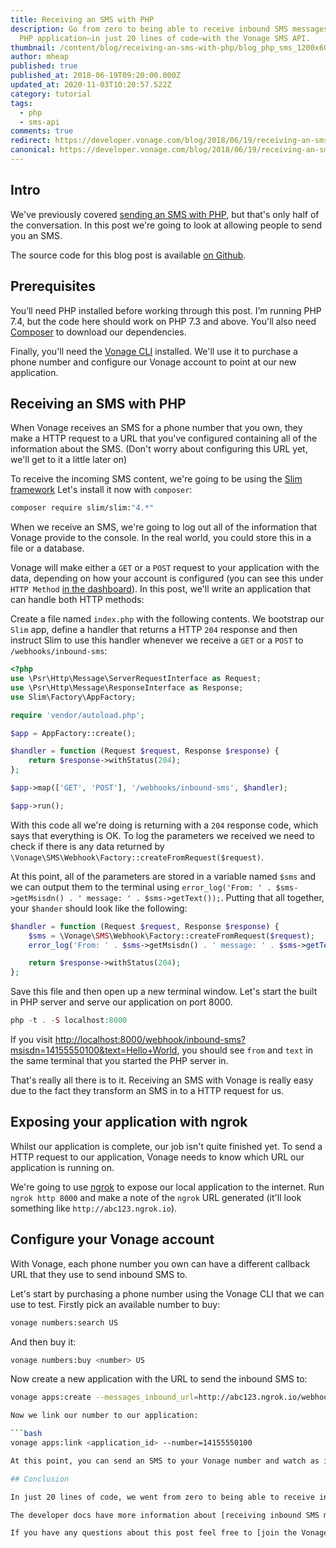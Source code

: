 ```yaml
---
title: Receiving an SMS with PHP
description: Go from zero to being able to receive inbound SMS messages in your
  PHP application—in just 20 lines of code—with the Vonage SMS API.
thumbnail: /content/blog/receiving-an-sms-with-php/blog_php_sms_1200x600.png
author: mheap
published: true
published_at: 2018-06-19T09:20:00.000Z
updated_at: 2020-11-03T10:20:57.522Z
category: tutorial
tags:
  - php
  - sms-api
comments: true
redirect: https://developer.vonage.com/blog/2018/06/19/receiving-an-sms-with-php-dr
canonical: https://developer.vonage.com/blog/2018/06/19/receiving-an-sms-with-php-dr
---
```

## Intro

We've previously covered [sending an SMS with PHP](https://learn.vonage.com/blog/2017/09/20/sending-sms-messages-with-php-dr/), but that's only half of the conversation. In this post we're going to look at allowing people to send you an SMS.

The source code for this blog post is available [on Github](https://github.com/nexmo-community/nexmo-php-quickstart/blob/master/sms/receive-with-slim/).

## Prerequisites

You’ll need PHP installed before working through this post. I’m running PHP 7.4, but the code here should work on PHP 7.3 and above. You'll also need [Composer](http://getcomposer.org/) to download our dependencies.

Finally, you'll need the [Vonage CLI](https://github.com/vonage/vonage-cli) installed. We'll use it to purchase a phone number and configure our Vonage account to point at our new application.

<sign-up number></sign-up>

## Receiving an SMS with PHP

When Vonage receives an SMS for a phone number that you own, they make a HTTP request to a URL that you've configured containing all of the information about the SMS. (Don't worry about configuring this URL yet, we'll get to it a little later on)

To receive the incoming SMS content, we're going to be using the [Slim framework](https://www.slimframework.com/) Let's install it now with `composer`:

```bash
composer require slim/slim:"4.*"
```

When we receive an SMS, we're going to log out all of the information that Vonage provide to the console. In the real world, you could store this in a file or a database.

Vonage will make either a `GET` or a `POST` request to your application with the data, depending on how your account is configured (you can see this under `HTTP Method` [in the dashboard](https://dashboard.nexmo.com/settings)). In this post, we'll write an application that can handle both HTTP methods:

Create a file named `index.php` with the following contents. We bootstrap our `Slim` app, define a handler that returns a HTTP `204` response and then instruct Slim to use this handler whenever we receive a `GET` or a `POST` to `/webhooks/inbound-sms`:

```php
<?php
use \Psr\Http\Message\ServerRequestInterface as Request;
use \Psr\Http\Message\ResponseInterface as Response;
use Slim\Factory\AppFactory;

require 'vendor/autoload.php';

$app = AppFactory::create();

$handler = function (Request $request, Response $response) {
    return $response->withStatus(204);
};

$app->map(['GET', 'POST'], '/webhooks/inbound-sms', $handler);

$app->run();
```

With this code all we're doing is returning with a `204` response code, which says that everything is OK. To log the parameters we received we need to check if there is any data returned by `\Vonage\SMS\Webhook\Factory::createFromRequest($request)`.

At this point, all of the parameters are stored in a variable named `$sms` and we can output them to the terminal using 
`error_log('From: ' . $sms->getMsisdn() . ' message: ' . $sms->getText());`. Putting that all together, your `$hander` should look like the following:

```php
$handler = function (Request $request, Response $response) {
    $sms = \Vonage\SMS\Webhook\Factory::createFromRequest($request);
    error_log('From: ' . $sms->getMsisdn() . ' message: ' . $sms->getText());

    return $response->withStatus(204);
};
```

Save this file and then open up a new terminal window. Let's start the built in PHP server and serve our application on port 8000.

```php
php -t . -S localhost:8000
```

If you visit [http://localhost:8000/webhook/inbound-sms?msisdn=14155550100&text=Hello+World](http://localhost:8000/webhook/inbound-sms?msisdn=14155550100&text=Hello+World), you should see `from` and `text` in the same terminal that you started the PHP server in.

That's really all there is to it. Receiving an SMS with Vonage is really easy due to the fact they transform an SMS in to a HTTP request for us.

## Exposing your application with ngrok

Whilst our application is complete, our job isn't quite finished yet. To send a HTTP request to our application, Vonage needs to know which URL our application is running on.

We're going to use [ngrok](/blog/2017/07/04/local-development-nexmo-ngrok-tunnel-dr/) to expose our local application to the internet. Run `ngrok http 8000` and make a note of the `ngrok` URL generated (it'll look something like `http://abc123.ngrok.io`).

## Configure your Vonage account

With Vonage, each phone number you own can have a different callback URL that they use to send inbound SMS to. 

Let's start by purchasing a phone number using the Vonage CLI that we can use to test. Firstly pick an available number to buy:

```bash
vonage numbers:search US
```

And then buy it:

```bash
vonage numbers:buy <number> US
```

Now create a new application with the URL to send the inbound SMS to:
```bash
vonage apps:create --messages_inbound_url=http://abc123.ngrok.io/webhooks/inbound-sms

Now we link our number to our application:

```bash
vonage apps:link <application_id> --number=14155550100

At this point, you can send an SMS to your Vonage number and watch as it appears in your terminal. It may take a few minutes due to network latency, but it should arrive soon!

## Conclusion

In just 20 lines of code, we went from zero to being able to receive inbound SMS messages in our application.

The developer docs have more information about [receiving inbound SMS messages](https://developer.nexmo.com/messaging/sms/guides/inbound-sms) with PHP, including a description of all of the available parameters that Vonage may send to you.

If you have any questions about this post feel free to [join the Vonage community Slack channel](https://developer.nexmo.com/community/slack), where we're happy to help.